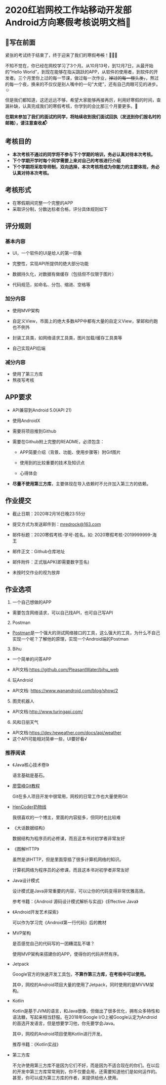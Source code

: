 # 2020红岩网校工作站移动开发部Android方向寒假考核说明文档👾

## 📝写在前面

紧张的考试终于结束了，终于迎来了我们的寒假~~考核~~！👏👏👏

不知不觉在，你已经在网校学习了3个月。从10月13号，到12月7日，从最开始的“Hello World”，到现在能够在指尖跳跃的APP，从软件的使用者，到软件的开发者。三个月里你上过的每一节课，做过每一次作业，~~掉过的每一根头发，~~，熬过的每一个夜，换来的不仅仅是别人嘴中的一句“大佬”，还有自己肉眼可见的进步。☺️

但是我们都知道，这还远远不够，希望大家能够再接再厉，利用好寒假的时间，查漏补缺，认真完成我们的寒假考核，你学到的会比那三个月要更多。🤣

**在期末参加了我们的面试的同学，将陆续收到我们面试回执（发送到你们报名时的邮箱），请注意查收📬**

## 考核目的

* **本次考核不通过的同学将不参与下个学期的培训，务必认真对待本次考核。**
* **下个学期开学时每个同学需要上来对自己的考核进行介绍**
* **下个学期将采取导师制，双向选择，本次考核将成为你能力的主要体现，务必认真对待本次考核。**

##  考核形式

* 在寒假期间完整一个完整的APP
* 采取评分制，分数达标者合格，评分具体规则如下

## 评分规则

### 基本内容

- UI，一个软件的UI是给人的第一印象

- 完整性，实现API所提供的绝大部分功能

- 数据持久化，对数据有做缓存（包括但不仅限于图片）

- 代码规范，如命名、分包、缩进、空格等

### 加分内容

- 使用MVP架构

- 自定义View，市面上的绝大多数APP中都有大量的自定义View，掌邮和约跑也不例外

- 封装工具类，如网络请求工具类，图片加载/缓存工具类等

- 自己实现API后端

### 减分内容

* 使用了第三方库
* 熬夜写考核

## APP要求

- API兼容到Android 5.0(API 21)
- 使用AndroidX

- 需要将项目推到Github

- 需要在Github附上完整的README，必须包含：

  - APP简要介绍（背景、功能、使用步骤等）附Gif图片

  - 使用到的比较重要的技术及知识点

  - 心得体会

- **尽量不使用第三方库**，主要体现在导入依赖时不允许加入第三方的依赖。



## 作业提交

- 截止日期：2020年2月16日晚23:55分

- 提交方式为发送邮件到：[mredrock@163.com](mailto:mredrock@163.com)

- 邮件标题：2020寒假考核-学号-姓名。如: 2020寒假考核-2019999999-海王

- 邮件正文：Github仓库地址

- 邮件附件：正式版APK(即需要数字签名)

- 未按时交作业的视为放弃

## 作业选项

1. 一个自己想做的APP

* 需要包含网络请求，可以自己找API，也可自己写API

2. Postman

- [Postman](https://www.getpostman.com/)是一个强大的测试网络接口的工具，这么强大的工具，为什么不自己实现一个呢？了解他的原理，实现一个Android端的Postman

3. Bihu

- 一个简单的问答APP

- API文档:https://github.com/PleasantWater/bihu_web

4. 玩Android

- API文档: https://www.wanandroid.com/blog/show/2

5. 图灵机器人

* API文档:http://www.turingapi.com/

6. 风和日丽天气

* API文档:https://dev.heweather.com/docs/api/weather
* 这个API可能相对简单一些，UI要好看√

### 推荐阅读

* 《Java核心技术卷I》

  语言基础是基石。

* [廖雪峰Git教程](https://www.liaoxuefeng.com/wiki/896043488029600)

  Git在多人项目开发中很常用，网校的日常工作也大量使用Git

* [HenCoder扔物线](https://hencoder.com/)

  我很喜欢的一个博主，里面的内容挺多，但同时也比较难

* 《大话数据结构》

  数据结构为程序员的必修课，而且这本书对初学者非常友好

* 《图解HTTP》

  虽然是讲HTTP，但是里面穿插了很多计算机网络的知识。

  计算机网络为程序员的必修课，而且这本书对初学者非常友好

* Java设计模式

  设计模式是Java非常重要的内容，可以让你的代码变得非常优雅高效。

  参考书籍：《Android 源码设计模式解析与实战》《Effective Java》

* 《Android开发艺术探索》

  可以作为学习完《Android第一行代码》后的教材

* MVP架构

  是否感觉自己的代码写的一团糟混乱不堪？

  使用MVP架构来搭建你的APP，使得你的代码井然有序。

* Jetpack

  Google官方的快速开发工具包，**不算作第三方库，在考核中可以使用。**

  其中，网校的Android项目大量的使用了Jetpack，同时使用的是MVVM架构。

* Kotlin
  

	Kotlin是基于JVM的语言，和Java很像，但做出了很多优化，拥有众多特性和语法糖，写起来相当舒服。在2018年Google I/O上被Google认定为Android的首选开发语言，但是想要学习他，你先要学会Java。

  其中，网校的Android项目使用Kotlin进行开发。

  推荐书籍：《Kotlin实战》

* 第三方库
  
  不允许使用第三方库不是因为它们不好，而是因为不适合现在的你们。在以后的开发中第三方库常常用到，你不仅要会用，还需要知道他们是如何运作的。甚至，你可以成为第三方库的作者，来提供给他人使用。
  
  
  
  


